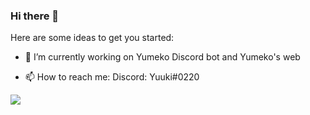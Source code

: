 ### Hi there 👋

Here are some ideas to get you started:

- 🔭 I’m currently working on Yumeko Discord bot and Yumeko's web
<!-- - 🌱 I’m currently learning Javascript and python -->
<!-- - 👯 I’m looking to collaborate on ... -->
<!-- - 🤔 I’m looking for help with ... -->
<!-- - 💬 Ask me about ... -->
- 📫 How to reach me: Discord: Yuuki#0220
<!-- - 😄 Pronouns: ... -->
<!-- - ⚡ Fun fact: ... -->

<img src = "https://github-readme-stats.vercel.app/api?username=rene-roid&&show_icons=true&title_color=ffffff&icon_color=FFC0CB&text_color=daf7dc&bg_color=151515">
